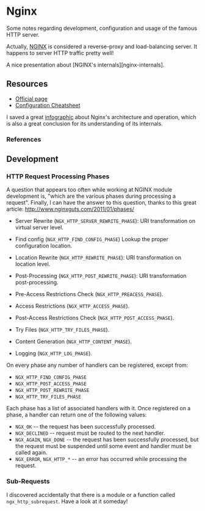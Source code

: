 Nginx
=====

Some notes regarding development, configuration and usage of the famous HTTP server.

Actually, [NGINX](https://nginx.com) is considered a reverse-proxy and load-balancing
server.  It happens to server HTTP traffic pretty well!

A nice presentation about [NGINX's internals][nginx-internals].

[nginx-internal]:	http://www.slideshare.net/joshzhu/nginx-internals


Resources
---------

 - [Official page](http://nginx.org)
 - [Configuration Cheatsheet](https://vishnu.hashnode.dev/nginx-cheatsheet)


I saved a great [infographic][1] about Nginx's architecture and operation,
which is also a great conclusion for its understanding of its internals.

### References ###

[1]: nginx-infographic.png


Development
-----------

### HTTP Request Processing Phases ###

A question that appears too often while working at NGINX module development is,
"which are the various phases during processing a request".  Finally, I can
have the answer to this question, thanks to this great article:
   <http://www.nginxguts.com/2011/01/phases/>

 - Server Rewrite (`NGX_HTTP_SERVER_REWRITE_PHASE`):
   URI transformation on virtual server level.

 - Find config (`NGX_HTTP_FIND_CONFIG_PHASE`)
   Lookup the proper configuration location.

 - Location Rewrite (`NGX_HTTP_REWRITE_PHASE`):
   URI transformation on location level.

 - Post-Processing (`NGX_HTTP_POST_REWRITE_PHASE`):
   URI transformation post-processing.

 - Pre-Access Restrictions Check (`NGX_HTTP_PREACESS_PHASE`).

 - Access Restrictions (`NGX_HTTP_ACCESS_PHASE`).

 - Post-Access Restrictions Check (`NGX_HTTP_POST_ACCESS_PHASE`).

 - Try Files (`NGX_HTTP_TRY_FILES_PHASE`).

 - Content Generation (`NGX_HTTP_CONTENT_PHASE`).

 - Logging (`NGX_HTTP_LOG_PHASE`).

On every phase any number of handlers can be registered, except from:

 - `NGX_HTTP_FIND_CONFIG_PHASE`
 - `NGX_HTTP_POST_ACCESS_PHASE`
 - `NGX_HTTP_POST_REWRITE_PHASE`
 - `NGX_HTTP_TRY_FILES_PHASE`

Each phase has a list of associated handlers with it.
Once registered on a phase, a handler can return one of the following values:

 - `NGX_OK` -- the request has been successfully processed.
 - `NGX_DECLINED` -- request must be routed to the next handler.
 - `NGX_AGAIN`, `NGX_DONE` -- the request has been successfully processed,
   but the request must be suspended until some event and handler must
   be called again.
 - `NGX_ERROR`, `NGX_HTTP_*` -- an error has occurred while processing the request.


### Sub-Requests ###

I discovered accidentally that there is a module or a function called `ngx_http_subrequest`.
Have a look at it someday!
